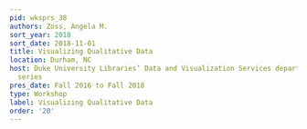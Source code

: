 ```yaml
---
pid: wksprs_38
authors: Zoss, Angela M.
sort_year: 2018
sort_date: 2018-11-01
title: Visualizing Qualitative Data
location: Durham, NC
host: Duke University Libraries’ Data and Visualization Services department workshop
  series
pres_date: Fall 2016 to Fall 2018
type: Workshop
label: Visualizing Qualitative Data
order: '20'
---
```

